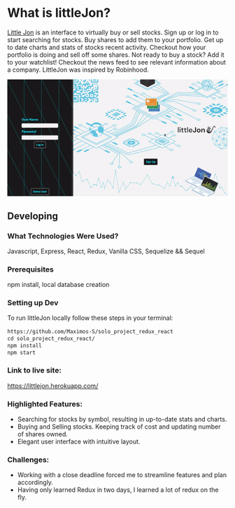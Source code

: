 # What is littleJon?
<a href="https://littlejon.herokuapp.com" target="blank">Little Jon</a> is an interface to virtually buy or sell stocks. Sign up or log in to start searching for stocks. Buy shares to add them to your portfolio. Get up to date charts and stats of stocks recent activity. Checkout how your portfolio is doing and sell off some shares. Not ready to buy a stock? Add it to your watchlist! Checkout the news feed to see relevant information about a company. LittleJon was inspired by Robinhood.

![](littlejon.gif)


## Developing
### What Technologies Were Used?
Javascript, Express, React, Redux, Vanilla CSS, Sequelize && Sequel
### Prerequisites
npm install, local database creation
### Setting up Dev
To run littleJon locally follow these steps in your terminal:

```shell
https://github.com/Maximos-S/solo_project_redux_react
cd solo_project_redux_react/
npm install
npm start
```

### Link to live site:
https://littlejon.herokuapp.com/

### Highlighted Features:
* Searching for stocks by symbol, resulting in up-to-date stats and charts.
* Buying and Selling stocks. Keeping track of cost and updating number of shares owned.
* Elegant user interface with intuitive layout.

### Challenges:
* Working with a close deadline forced me to streamline features and plan accordingly.
* Having only learned Redux in two days, I learned a lot of redux on the fly. 
